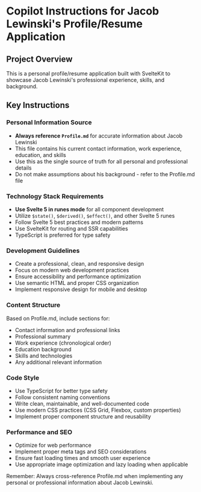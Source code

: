 # Copilot Instructions for Jacob Lewinski's Profile/Resume Application

## Project Overview
This is a personal profile/resume application built with SvelteKit to showcase Jacob Lewinski's professional experience, skills, and background.

## Key Instructions

### Personal Information Source
- **Always reference `Profile.md`** for accurate information about Jacob Lewinski
- This file contains his current contact information, work experience, education, and skills
- Use this as the single source of truth for all personal and professional details
- Do not make assumptions about his background - refer to the Profile.md file

### Technology Stack Requirements
- **Use Svelte 5 in runes mode** for all component development
- Utilize `$state()`, `$derived()`, `$effect()`, and other Svelte 5 runes
- Follow Svelte 5 best practices and modern patterns
- Use SvelteKit for routing and SSR capabilities
- TypeScript is preferred for type safety

### Development Guidelines
- Create a professional, clean, and responsive design
- Focus on modern web development practices
- Ensure accessibility and performance optimization
- Use semantic HTML and proper CSS organization
- Implement responsive design for mobile and desktop

### Content Structure
Based on Profile.md, include sections for:
- Contact information and professional links
- Professional summary
- Work experience (chronological order)
- Education background
- Skills and technologies
- Any additional relevant information

### Code Style
- Use TypeScript for better type safety
- Follow consistent naming conventions
- Write clean, maintainable, and well-documented code
- Use modern CSS practices (CSS Grid, Flexbox, custom properties)
- Implement proper component structure and reusability

### Performance and SEO
- Optimize for web performance
- Implement proper meta tags and SEO considerations
- Ensure fast loading times and smooth user experience
- Use appropriate image optimization and lazy loading when applicable

Remember: Always cross-reference Profile.md when implementing any personal or professional information about Jacob Lewinski.
